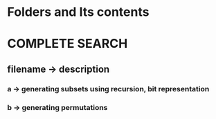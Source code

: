 # Folders and Its contents

# COMPLETE SEARCH
##  filename -> description

### a -> generating subsets using recursion, bit representation
### b -> generating permutations
